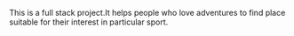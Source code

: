 This is a full stack project.It helps people who love adventures to find place suitable for their interest in particular sport. 
